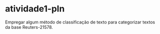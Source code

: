 # atividade1-pln

Empregar algum método de classificação de texto para categorizar textos da base Reuters-21578.
